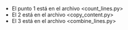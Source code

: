- El punto 1 está en el archivo <count_lines.py>
- El 2 está en el archivo <copy_content.py>
- El 3 está en el archivo <combine_lines.py>
